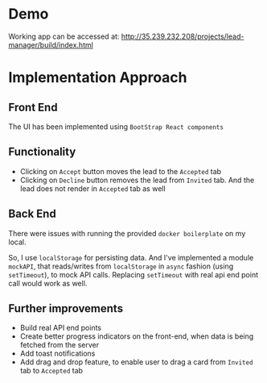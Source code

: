 # Demo
Working app can be accessed at:
http://35.239.232.208/projects/lead-manager/build/index.html

# Implementation Approach
## Front End
The UI has been implemented using `BootStrap React components`

## Functionality
- Clicking on `Accept` button moves the lead to the `Accepted` tab
- Clicking on `Decline` button removes the lead from `Invited` tab. And the lead does not render in `Accepted` tab as well

## Back End
There were issues with running the provided `docker boilerplate` on my local.

So, I use `localStorage` for persisting data. And I've implemented a module `mockAPI`, that reads/writes from `localStorage` in `async` fashion (using `setTimeout`), to mock API calls. Replacing `setTimeout` with real api end point call would work as well.

## Further improvements
- Build real API end points 
- Create better progress indicators on the front-end, when data is being fetched from the server
- Add toast notifications
- Add drag and drop feature, to enable user to drag a card from ``Invited`` tab to `Accepted` tab
